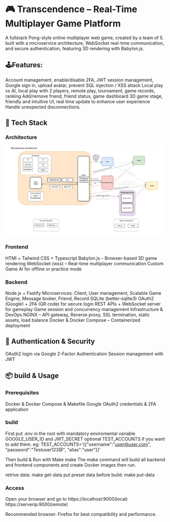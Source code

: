 # 🎮 Transcendence – Real-Time Multiplayer Game Platform
A fullstack Pong-style online multiplayer web game, created by a team of 5.
built with a microservice architecture, WebSocket real-time communication, and secure authentication, featuring 3D rendering with Babylon.js.

## 🕹️Features:
Account management, enable/disable 2FA, JWT session management, Google sign in, upload avatar, prevent SQL injection / XSS attack
Local play vs AI, local play with 2 players, remote play, tournament, game records, ranking
Add/remove friend, friend status, game dashboard
3D game stage, friendly and intuitive UI, real time update to enhance user experience
Handle unexpected disconnections.

## 🧰 Tech Stack
### Architecture
![System Architecture](doc/ft_transcendence.jpg)

### Frontend
HTMl + Tailwind CSS + Typescript
Babylon.js – Browser-based 3D game rendering
WebSocket (wss) – Real-time multiplayer communication
Custom Game AI for offline or practice mode

### Backend
Node.js + Fastify
Microservices: Client, User management, Scalable Game Engine, Message broker,  Friend, Record
SQLite (better-sqlite3)
OAuth2 (Google) + 2FA (QR code) for secure login
REST APIs + WebSocket server for gameplay
Game session and concurrency management
Infrastructure & DevOps
NGINX – API gateway, Reverse proxy, SSL termination, static assets, load balance
Docker & Docker Compose – Containerized deployment

## 🔐 Authentication & Security
OAuth2 login via Google
2-Factor Authentication
Session management with JWT

## 📦 build & Usage
### Prerequisites
Docker & Docker Compose & Makefile
Google OAuth2 credentials & 2FA application

### build
First put .env in the root with mandatory enviromental variable GOOGLE_USER_ID and JWT_SECRET
optional TEST_ACCOUNTS if you want to add them. eg: TEST_ACCOUNTS='[{"username":"user@user.com", "password":"Testuser123@", "alias":"user"}]'

Then build & Run with Make
make
The make command will build all backend and frontend components and create Docker images then run.

retrive data: make get-data
put preset data before build: make put-data

### Access
Open your browser and go to https://localhost:9000(local) https://serverip:9000(remote)

Recommended browser: Firefox for best compatibility and performance.

